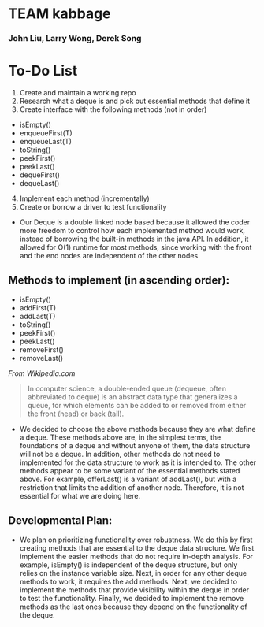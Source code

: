 # TEAM kabbage
### John Liu, Larry Wong, Derek Song

# To-Do List
1) Create and maintain a working repo
2) Research what a deque is and pick out essential methods that define it
3) Create interface with the following methods (not in order)
- isEmpty()
- enqueueFirst(T)
- enqueueLast(T)
- toString()
- peekFirst()
- peekLast()
- dequeFirst()
- dequeLast()
4) Implement each method (incrementally)
5) Create or borrow a driver to test functionality

* Our Deque is a double linked node based because it allowed the coder more freedom to control how each implemented method would work, instead of borrowing the built-in methods in the java API. In addition, it allowed for O(1) runtime for most methods, since working with the front and the end nodes are independent of the other nodes. 

## Methods to implement (in ascending order):
- isEmpty()
- addFirst(T)
- addLast(T)
- toString()
- peekFirst()
- peekLast()
- removeFirst()
- removeLast()

_From Wikipedia.com_
> In computer science, a double-ended queue (dequeue, often abbreviated to deque) is an abstract data type that generalizes a queue, for which elements can be added to or removed from either the front (head) or back (tail).

- We decided to choose the above methods because they are what define a deque. These methods above are, in the simplest terms, the foundations of a deque and without anyone of them, the data structure will not be a deque. In addition, other methods do not need to implemented for the data structure to work as it is intended to. The other methods appear to be some variant of the essential methods stated above. For example, offerLast() is a variant of addLast(), but with a restriction that limits the addition of another node. Therefore, it is not essential for what we are doing here.

## Developmental Plan:
- We plan on prioritizing functionality over robustness. We do this by first creating methods that are essential to the deque data structure. We first implement the easier methods that do not require in-depth analysis. For example, isEmpty() is independent of the deque structure, but only relies on the instance variable size. Next, in order for any other deque methods to work, it requires the add methods. Next, we decided to implement the methods that provide visibility within the deque in order to test the functionality. Finally, we decided to implement the remove methods as the last ones because they depend on the functionality of the deque.
